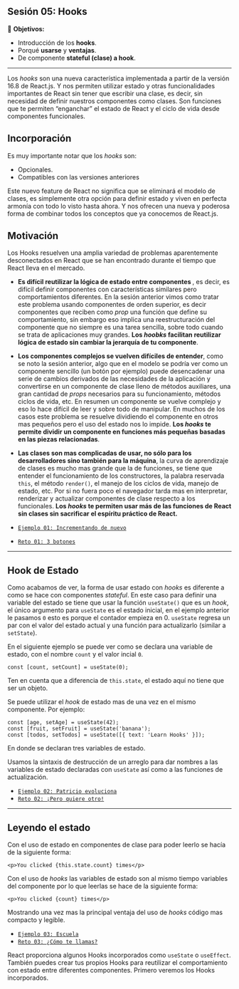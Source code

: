 ## Sesión 05: Hooks

🎯 **Objetivos:**

- Introducción de los **hooks**.
- Porqué **usarse** y **ventajas**.
- De componente **stateful (clase) a hook**.

---

<!-- ### Secciones:

## 🛠 Prework

**Objetivos:**

- Saber que son los hooks

**Hooks**

La palabra Hook se traduce como Gancho en español, y la razón de que esta nueva API tenga este nombre, es que como indica la documentación...[`leer mas`](Prework) -->

Los *hooks* son una nueva característica implementada a partir de la versión 16.8 de React.js. Y nos permiten utilizar estado y otras funcionalidades importantes de React sin tener que escribir una clase, es decir, sin necesidad de definir nuestros componentes como clases. Son funciones que te permiten “enganchar” el estado de React y el ciclo de vida desde componentes funcionales.

## Incorporación 

Es muy importante notar que los *hooks* son:

+ Opcionales.
+ Compatibles con las versiones anteriores

Este nuevo feature de React no significa que se eliminará el modelo de clases, es simplemente otra opción para definir estado y viven en perfecta armonía con todo lo visto hasta ahora. Y nos ofrecen una nueva y poderosa forma de combinar todos los conceptos que ya conocemos de React.js.

## Motivación 

Los Hooks resuelven una amplia variedad de problemas aparentemente desconectados en React que se han encontrado durante el tiempo que React lleva en el mercado.

+ <b>Es difícil reutilizar la lógica de estado entre componentes </b>, es decir, es difícil definir componentes con características similares pero comportamientos diferentes. En la sesión anterior vimos como tratar este problema usando componentes de orden superior, es decir componentes que reciben como *prop* una función que define su comportamiento, sin embargo eso implica una reestructuración del componente que no siempre es una tarea sencilla, sobre todo cuando se trata de aplicaciones muy grandes. <b>Los *hoobks* facilitan reutilizar lógica de estado sin cambiar la jerarquía de tu componente</b>.

+ <b>Los componentes complejos se vuelven difíciles de entender</b>, como se noto la sesión anterior, algo que en el modelo se podría ver como un componente sencillo (un botón por ejemplo) puede desencadenar una serie de cambios derivados de las necesidades de la aplicación y convertirse en un componente de clase lleno de métodos auxiliares, una gran cantidad de *props* necesarios para su funcionamiento, métodos ciclos de vida, etc. En resumen un componente se vuelve complejo y eso lo hace difícil de leer y sobre todo de manipular. En muchos de los casos este problema se resuelve dividiendo el componente en otros mas pequeños pero el uso del estado nos lo impide. <b>Los *hooks* te permite dividir un componente en funciones más pequeñas basadas en las piezas relacionadas</b>.

+ <b>Las clases son mas complicadas de usar, no sólo para los desarrolladores sino también para la máquina</b>, la curva de aprendizaje de clases es mucho mas grande que la de funciones, se tiene que entender el funcionamiento de los constructores, la palabra reservada `this`, el método `render()`, el manejo de los ciclos de vida, manejo de estado, etc. Por si no fuera poco el navegador tarda mas en interpretar, renderizar y actualizar componentes de clase respecto a los funcionales. <b>Los *hooks* te permiten usar más de las funciones de React sin clases sin sacrificar el espíritu práctico de React.</b>

+ [`Ejemplo 01: Incrementando de nuevo`](Ejemplo-01/Readme.md)
+ [`Reto 01: 3 botones`](Reto-01/Readme.md)

---

## Hook de Estado

Como acabamos de ver, la forma de usar estado con *hooks* es diferente a como se hace con componentes *stateful*. En este caso para definir una variable del estado se tiene que usar la función `useState()` que es un *hook*, el único argumento para `useState` es el estado inicial, en el ejemplo anterior le pasamos `0` esto es porque el contador empieza en 0. `useState` regresa un par con el valor del estado actual y una función para actualizarlo (similar a `setState`). 

En el siguiente ejemplo se puede ver como se declara una variable de estado, con el nombre `count` y el valor incial `0`.

	const [count, setCount] = useState(0);

Ten en cuenta que a diferencia de `this.state`, el estado aquí no tiene que ser un objeto. 



Se puede utilizar el *hook* de estado mas de una vez en el mismo componente. Por ejemplo:

	const [age, setAge] = useState(42);
	const [fruit, setFruit] = useState('banana');
	const [todos, setTodos] = useState([{ text: 'Learn Hooks' }]);

En donde se declaran tres variables de estado.

Usamos la sintaxis de destrucción de un arreglo para dar nombres a las variables de estado declaradas con `useState` así como a las funciones de actualización.


+ [`Ejemplo 02: Patricio evoluciona`](Ejemplo-02/Readme.md)
+ [`Reto 02: ¡Pero quiere otro!`](Reto-02/Readme.md)

---

## Leyendo el estado

Con el uso de estado en componentes de clase para poder leerlo se hacía de la siguiente forma:

	<p>You clicked {this.state.count} times</p>

Con el uso de *hooks* las variables de estado son al mismo tiempo variables del componente por lo que leerlas se hace de la siguiente forma:

	<p>You clicked {count} times</p>


Mostrando una vez mas la principal ventaja del uso de *hooks* código mas compacto y legible.

+ [`Ejemplo 03: Escuela`](Ejemplo-03/Readme.md)
+ [`Reto 03: ¿Cómo te llamas?`](Reto-03/Readme.md)


React proporciona algunos Hooks incorporados como `useState` o `useEffect`. También puedes crear tus propios Hooks para reutilizar el comportamiento con estado entre diferentes componentes. Primero veremos los Hooks incorporados.



<!-- ## 🕵 Ejemplos:





## 💻 Retos:





## 🛡 Postwork
- Completar los ejemplo: 01, 02 y 03. 
- Completar los retos: 01, 02 y 03...[`leer más`](Postwork/)

## ⚛ ORGANIZACION DE LA CLASE
- Convertir de **stateful (clase)** a usar **hooks**.
- Usando **useState** para **creación** y **modificación** de **estado (state)**. -->
